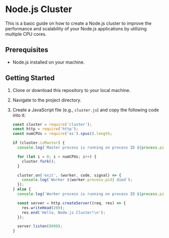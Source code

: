 # Node.js Cluster

This is a basic guide on how to create a Node.js cluster to improve the performance and scalability of your Node.js applications by utilizing multiple CPU cores.

## Prerequisites

- Node.js installed on your machine.

## Getting Started

1. Clone or download this repository to your local machine.

2. Navigate to the project directory.

3. Create a JavaScript file (e.g., `cluster.js`) and copy the following code into it:

   ```javascript
   const cluster = require('cluster');
   const http = require('http');
   const numCPUs = require('os').cpus().length;

   if (cluster.isMaster) {
     console.log(`Master process is running on process ID ${process.pid}`);

     for (let i = 0; i < numCPUs; i++) {
       cluster.fork();
     }

     cluster.on('exit', (worker, code, signal) => {
       console.log(`Worker ${worker.process.pid} died`);
     });
   } else {
     console.log(`Worker process is running on process ID ${process.pid}`);

     const server = http.createServer((req, res) => {
       res.writeHead(200);
       res.end('Hello, Node.js Cluster!\n');
     });

     server.listen(8000);
   }
